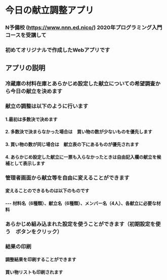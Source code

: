 # 今日の献立調整アプリ
### N予備校  (https://www.nnn.ed.nico/)  2020年プログラミング入門コースを受講して
### 初めてオリジナルで作成したWebアプリです
## アプリの説明
### 冷蔵庫の材料在庫とあらかじめ設定した献立についての希望調査から今日の献立を決めます
### 献立の調整は以下のように行います
#### 1.最初は多数決で決めます
#### 2. 多数決で決まらなかった場合は　買い物の数が少ないものを優先します
#### 3. 買い物の数が同じ場合は　献立表の下にあるものが優先されます
#### 4. あらかじめ設定した献立に一票も入らなかったときは自由記入欄の献立を候補として表示します
### 管理者画面から献立等を自由に変えることができます
#### 変えることのできるものは以下のものです
#### --- 材料名（6種類）、献立名（6種類）、メンバー名（4人）、各献立に必要な材料
### あらかじめ組み込まれた設定を使うことができます（初期設定を使う　ボタンをクリック）
### 結果の印刷
#### 調整結果を印刷することができます
#### 買い物リストも印刷されます



